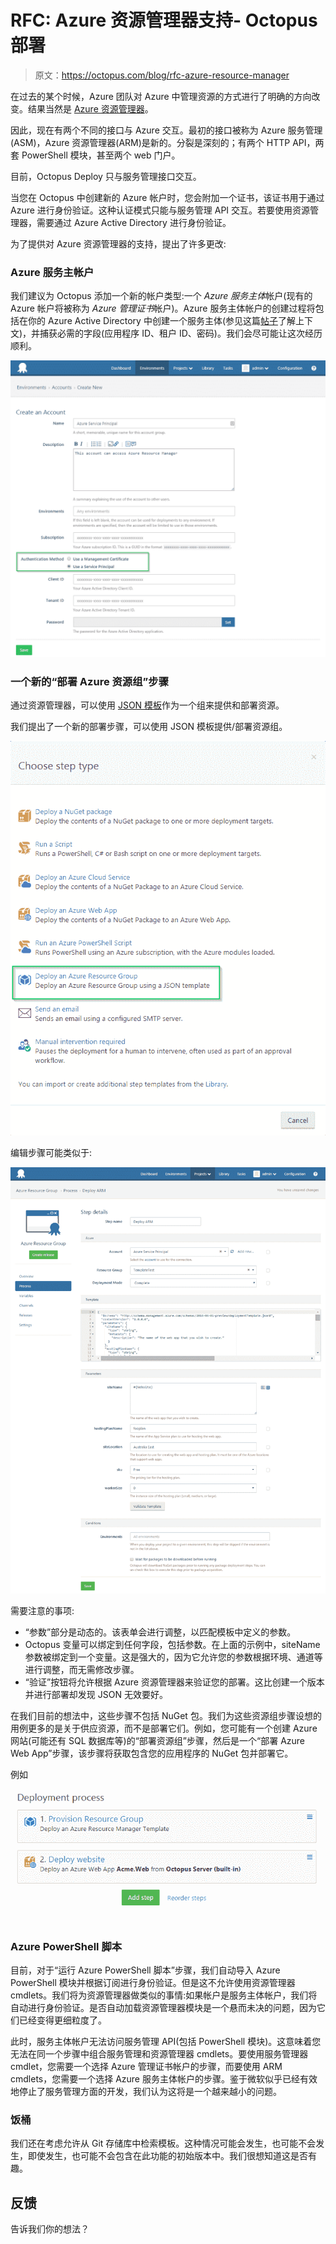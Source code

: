 # RFC: Azure 资源管理器支持- Octopus 部署

> 原文：<https://octopus.com/blog/rfc-azure-resource-manager>

在过去的某个时候，Azure 团队对 Azure 中管理资源的方式进行了明确的方向改变。结果当然是 [Azure 资源管理器](https://azure.microsoft.com/en-us/documentation/articles/resource-group-overview/)。

因此，现在有两个不同的接口与 Azure 交互。最初的接口被称为 Azure 服务管理(ASM)，Azure 资源管理器(ARM)是新的。分裂是深刻的；有两个 HTTP API，两套 PowerShell 模块，甚至两个 web 门户。

目前，Octopus Deploy 只与服务管理接口交互。

当您在 Octopus 中创建新的 Azure 帐户时，您会附加一个证书，该证书用于通过 Azure 进行身份验证。这种认证模式只能与服务管理 API 交互。若要使用资源管理器，需要通过 Azure Active Directory 进行身份验证。

为了提供对 Azure 资源管理器的支持，提出了许多更改:

### Azure 服务主帐户

我们建议为 Octopus 添加一个新的帐户类型:一个 *Azure 服务主体*帐户(现有的 Azure 帐户将被称为 *Azure 管理证书*帐户)。Azure 服务主体帐户的创建过程将包括在你的 Azure Active Directory 中创建一个服务主体(参见这篇[帖子](https://azure.microsoft.com/en-us/documentation/articles/resource-group-authenticate-service-principal/)了解上下文)，并捕获必需的字段(应用程序 ID、租户 ID、密码)。我们会尽可能让这次经历顺利。

![Create Azure Service Principal Account](img/56af631289ca236f4df17577180488d4.png)

### 一个新的“部署 Azure 资源组”步骤

通过资源管理器，可以使用 [JSON 模板](https://azure.microsoft.com/en-us/documentation/articles/resource-group-authoring-templates/)作为一个组来提供和部署资源。

我们提出了一个新的部署步骤，可以使用 JSON 模板提供/部署资源组。

![Choose step type](img/830f466c5291f61da48a629bfe152535.png)

编辑步骤可能类似于:

![Deploy Resource Group step](img/0e4564123dfc2252ca46f3aaf5af5f9b.png)

需要注意的事项:

*   “参数”部分是动态的。该表单会进行调整，以匹配模板中定义的参数。
*   Octopus 变量可以绑定到任何字段，包括参数。在上面的示例中，siteName 参数被绑定到一个变量。这是强大的，因为它允许您的参数根据环境、通道等进行调整，而无需修改步骤。
*   “验证”按钮将允许根据 Azure 资源管理器来验证您的部署。这比创建一个版本并进行部署却发现 JSON 无效要好。

在我们目前的想法中，这些步骤不包括 NuGet 包。我们为这些资源组步骤设想的用例更多的是关于供应资源，而不是部署它们。例如，您可能有一个创建 Azure 网站(可能还有 SQL 数据库等)的“部署资源组”步骤，然后是一个“部署 Azure Web App”步骤，该步骤将获取包含您的应用程序的 NuGet 包并部署它。

例如

![ARM Deployment Process](img/b69f7ba0d23209c8c2aee4e7b0ee0f7c.png)

### Azure PowerShell 脚本

目前，对于“运行 Azure PowerShell 脚本”步骤，我们自动导入 Azure PowerShell 模块并根据订阅进行身份验证。但是这不允许使用资源管理器 cmdlets。我们将为资源管理器做类似的事情:如果帐户是服务主体帐户，我们将自动进行身份验证。是否自动加载资源管理器模块是一个悬而未决的问题，因为它们已经变得更细粒度了。

此时，服务主体帐户无法访问服务管理 API(包括 PowerShell 模块)。这意味着您无法在同一个步骤中组合服务管理和资源管理器 cmdlets。要使用服务管理器 cmdlet，您需要一个选择 Azure 管理证书帐户的步骤，而要使用 ARM cmdlets，您需要一个选择 Azure 服务主体帐户的步骤。鉴于微软似乎已经有效地停止了服务管理方面的开发，我们认为这将是一个越来越小的问题。

### 饭桶

我们还在考虑允许从 Git 存储库中检索模板。这种情况可能会发生，也可能不会发生，即使发生，也可能不会包含在此功能的初始版本中。我们很想知道这是否有趣。

## 反馈

告诉我们你的想法？